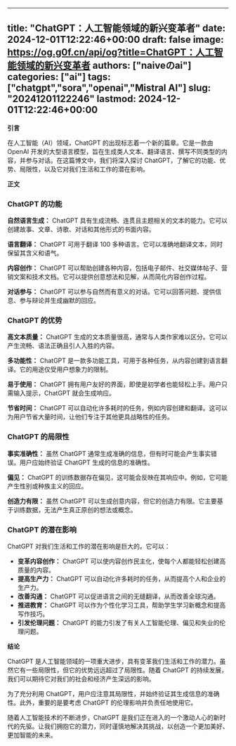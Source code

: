 
---
title: "ChatGPT：人工智能领域的新兴变革者"
date: 2024-12-01T12:22:46+00:00
draft: false
image: https://og.g0f.cn/api/og?title=ChatGPT：人工智能领域的新兴变革者
authors: ["naiveのai"]
categories: ["ai"]
tags: ["chatgpt","sora","openai","Mistral AI"]
slug: "20241201122246"
lastmod: 2024-12-01T12:22:46+00:00
---
**引言**

在人工智能（AI）领域，ChatGPT 的出现标志着一个新的篇章。它是一款由 OpenAI 开发的大型语言模型，旨在生成类人文本、翻译语言、撰写不同类型的内容，并参与对话。在这篇博文中，我们将深入探讨 ChatGPT，了解它的功能、优势、局限性，以及它对我们生活和工作的潜在影响。

**正文**

### ChatGPT 的功能

**自然语言生成：**
ChatGPT 具有生成流畅、连贯且主题相关的文本的能力。它可以创建故事、文章、诗歌、对话和其他形式的书面内容。

**语言翻译：**
ChatGPT 可用于翻译 100 多种语言。它可以准确地翻译文本，同时保留其含义和语气。

**内容创作：**
ChatGPT 可以帮助创建各种内容，包括电子邮件、社交媒体帖子、营销文案和技术文档。它可以提供创意想法和见解，从而简化内容创作过程。

**对话参与：**
ChatGPT 可以参与自然而有意义的对话。它可以回答问题、提供信息、参与辩论并生成幽默的回应。

### ChatGPT 的优势

**高文本质量：**
ChatGPT 生成的文本质量很高，通常与人类作家难以区分。它可以产生流畅、语法正确且引人入胜的内容。

**多功能性：**
ChatGPT 是一款多功能工具，可用于各种任务，从内容创建到语言翻译。它的用途仅受用户想象力的限制。

**易于使用：**
ChatGPT 拥有用户友好的界面，即使是初学者也能轻松上手。用户只需输入提示，ChatGPT 就会生成响应。

**节省时间：**
ChatGPT 可以自动化许多耗时的任务，例如内容创建和翻译。这可以为用户节省大量时间，让他们专注于其他更具战略性的任务。

### ChatGPT 的局限性

**事实准确性：**
虽然 ChatGPT 通常生成准确的信息，但有时可能会产生事实错误。用户应始终验证 ChatGPT 生成的信息的准确性。

**偏见：**
ChatGPT 的训练数据存在偏见，这可能会反映在其响应中。例如，它可能产生性别或种族主义的回应。

**创造力有限：**
虽然 ChatGPT 可以生成创意内容，但它的创造力有限。它主要基于训练数据，无法产生真正原创的想法或概念。

### ChatGPT 的潜在影响

ChatGPT 对我们生活和工作的潜在影响是巨大的。它可以：

* **变革内容创作：** ChatGPT 可以使内容创作民主化，使每个人都能轻松创建高质量的内容。
* **提高生产力：** ChatGPT 可以自动化许多耗时的任务，从而提高个人和企业的生产力。
* **改善沟通：** ChatGPT 可以促进语言之间的无缝翻译，从而改善全球沟通。
* **推进教育：** ChatGPT 可以作为个性化学习工具，帮助学生学习新概念和提高写作技巧。
* **引发伦理问题：** ChatGPT 的能力引发了有关人工智能伦理、偏见和失业的伦理问题。

**结论**

ChatGPT 是人工智能领域的一项重大进步，具有变革我们生活和工作的潜力。虽然它有一些局限性，但它的优势远远超过了局限性。随着 ChatGPT 的持续发展，我们可以期待它对我们的社会和经济产生深远的影响。

为了充分利用 ChatGPT，用户应注意其局限性，并始终验证其生成信息的准确性。此外，重要的是要考虑 ChatGPT 的伦理影响并负责任地使用它。

随着人工智能技术的不断进步，ChatGPT 是我们正在进入的一个激动人心的新时代的先驱。让我们拥抱它的潜力，同时谨慎地解决其挑战，以创造一个更加美好、更加智能的未来。